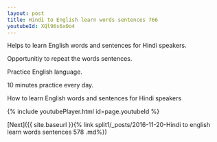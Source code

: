 ```yaml
---
layout: post
title: Hindi to English learn words sentences 766 
youtubeId: XQl96s6xOo4
---
```

 
 
Helps to learn English words and sentences for Hindi speakers.

Opportunitiy to repeat the words sentences. 

Practice English language. 
 
10 minutes practice every day. 
 
How to learn English words and sentences for Hindi speakers 
 
{% include youtubePlayer.html id=page.youtubeId %}
 
 
[Next]({{ site.baseurl }}{% link  split1/_posts/2016-11-20-Hindi to english learn words sentences 578 .md%})
 
